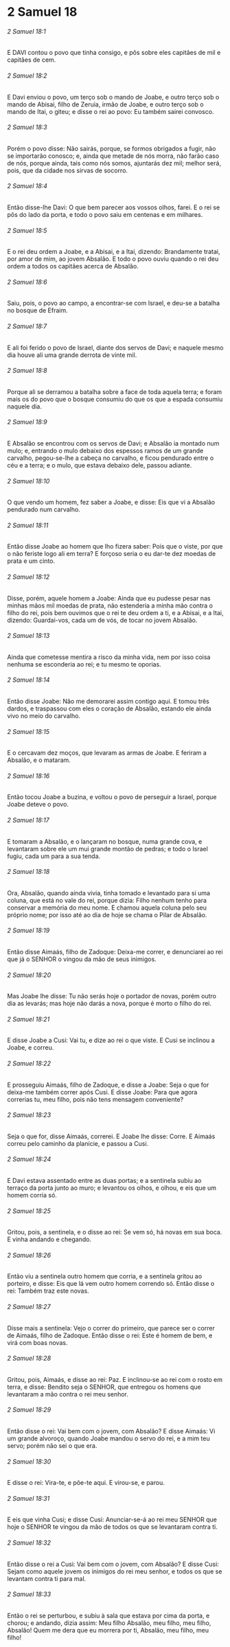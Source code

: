# 2 Samuel 18

###### 2 Samuel 18:1

E DAVI contou o povo que tinha consigo, e pôs sobre eles capitães de mil e capitães de cem.

###### 2 Samuel 18:2

E Davi enviou o povo, um terço sob o mando de Joabe, e outro terço sob o mando de Abisai, filho de Zeruia, irmão de Joabe, e outro terço sob o mando de Itai, o giteu; e disse o rei ao povo: Eu também sairei convosco.

###### 2 Samuel 18:3

Porém o povo disse: Não sairás, porque, se formos obrigados a fugir, não se importarão conosco; e, ainda que metade de nós morra, não farão caso de nós, porque ainda, tais como nós somos, ajuntarás dez mil; melhor será, pois, que da cidade nos sirvas de socorro.

###### 2 Samuel 18:4

Então disse-lhe Davi: O que bem parecer aos vossos olhos, farei. E o rei se pôs do lado da porta, e todo o povo saiu em centenas e em milhares.

###### 2 Samuel 18:5

E o rei deu ordem a Joabe, e a Abisai, e a Itai, dizendo: Brandamente tratai, por amor de mim, ao jovem Absalão. E todo o povo ouviu quando o rei deu ordem a todos os capitães acerca de Absalão.

###### 2 Samuel 18:6

Saiu, pois, o povo ao campo, a encontrar-se com Israel, e deu-se a batalha no bosque de Efraim.

###### 2 Samuel 18:7

E ali foi ferido o povo de Israel, diante dos servos de Davi; e naquele mesmo dia houve ali uma grande derrota de vinte mil.

###### 2 Samuel 18:8

Porque ali se derramou a batalha sobre a face de toda aquela terra; e foram mais os do povo que o bosque consumiu do que os que a espada consumiu naquele dia.

###### 2 Samuel 18:9

E Absalão se encontrou com os servos de Davi; e Absalão ia montado num mulo; e, entrando o mulo debaixo dos espessos ramos de um grande carvalho, pegou-se-lhe a cabeça no carvalho, e ficou pendurado entre o céu e a terra; e o mulo, que estava debaixo dele, passou adiante.

###### 2 Samuel 18:10

O que vendo um homem, fez saber a Joabe, e disse: Eis que vi a Absalão pendurado num carvalho.

###### 2 Samuel 18:11

Então disse Joabe ao homem que lho fizera saber: Pois que o viste, por que o não feriste logo ali em terra? E forçoso seria o eu dar-te dez moedas de prata e um cinto.

###### 2 Samuel 18:12

Disse, porém, aquele homem a Joabe: Ainda que eu pudesse pesar nas minhas mãos mil moedas de prata, não estenderia a minha mão contra o filho do rei, pois bem ouvimos que o rei te deu ordem a ti, e a Abisai, e a Itai, dizendo: Guardai-vos, cada um de vós, de tocar no jovem Absalão.

###### 2 Samuel 18:13

Ainda que cometesse mentira a risco da minha vida, nem por isso coisa nenhuma se esconderia ao rei; e tu mesmo te oporias.

###### 2 Samuel 18:14

Então disse Joabe: Não me demorarei assim contigo aqui. E tomou três dardos, e traspassou com eles o coração de Absalão, estando ele ainda vivo no meio do carvalho.

###### 2 Samuel 18:15

E o cercavam dez moços, que levaram as armas de Joabe. E feriram a Absalão, e o mataram.

###### 2 Samuel 18:16

Então tocou Joabe a buzina, e voltou o povo de perseguir a Israel, porque Joabe deteve o povo.

###### 2 Samuel 18:17

E tomaram a Absalão, e o lançaram no bosque, numa grande cova, e levantaram sobre ele um mui grande montão de pedras; e todo o Israel fugiu, cada um para a sua tenda.

###### 2 Samuel 18:18

Ora, Absalão, quando ainda vivia, tinha tomado e levantado para si uma coluna, que está no vale do rei, porque dizia: Filho nenhum tenho para conservar a memória do meu nome. E chamou aquela coluna pelo seu próprio nome; por isso até ao dia de hoje se chama o Pilar de Absalão.

###### 2 Samuel 18:19

Então disse Aimaás, filho de Zadoque: Deixa-me correr, e denunciarei ao rei que já o SENHOR o vingou da mão de seus inimigos.

###### 2 Samuel 18:20

Mas Joabe lhe disse: Tu não serás hoje o portador de novas, porém outro dia as levarás; mas hoje não darás a nova, porque é morto o filho do rei.

###### 2 Samuel 18:21

E disse Joabe a Cusi: Vai tu, e dize ao rei o que viste. E Cusi se inclinou a Joabe, e correu.

###### 2 Samuel 18:22

E prosseguiu Aimaás, filho de Zadoque, e disse a Joabe: Seja o que for deixa-me também correr após Cusi. E disse Joabe: Para que agora correrias tu, meu filho, pois não tens mensagem conveniente?

###### 2 Samuel 18:23

Seja o que for, disse Aimaás, correrei. E Joabe lhe disse: Corre. E Aimaás correu pelo caminho da planície, e passou a Cusi.

###### 2 Samuel 18:24

E Davi estava assentado entre as duas portas; e a sentinela subiu ao terraço da porta junto ao muro; e levantou os olhos, e olhou, e eis que um homem corria só.

###### 2 Samuel 18:25

Gritou, pois, a sentinela, e o disse ao rei: Se vem só, há novas em sua boca. E vinha andando e chegando.

###### 2 Samuel 18:26

Então viu a sentinela outro homem que corria, e a sentinela gritou ao porteiro, e disse: Eis que lá vem outro homem correndo só. Então disse o rei: Também traz este novas.

###### 2 Samuel 18:27

Disse mais a sentinela: Vejo o correr do primeiro, que parece ser o correr de Aimaás, filho de Zadoque. Então disse o rei: Este é homem de bem, e virá com boas novas.

###### 2 Samuel 18:28

Gritou, pois, Aimaás, e disse ao rei: Paz. E inclinou-se ao rei com o rosto em terra, e disse: Bendito seja o SENHOR, que entregou os homens que levantaram a mão contra o rei meu senhor.

###### 2 Samuel 18:29

Então disse o rei: Vai bem com o jovem, com Absalão? E disse Aimaás: Vi um grande alvoroço, quando Joabe mandou o servo do rei, e a mim teu servo; porém não sei o que era.

###### 2 Samuel 18:30

E disse o rei: Vira-te, e põe-te aqui. E virou-se, e parou.

###### 2 Samuel 18:31

E eis que vinha Cusi; e disse Cusi: Anunciar-se-á ao rei meu SENHOR que hoje o SENHOR te vingou da mão de todos os que se levantaram contra ti.

###### 2 Samuel 18:32

Então disse o rei a Cusi: Vai bem com o jovem, com Absalão? E disse Cusi: Sejam como aquele jovem os inimigos do rei meu senhor, e todos os que se levantam contra ti para mal.

###### 2 Samuel 18:33

Então o rei se perturbou, e subiu à sala que estava por cima da porta, e chorou; e andando, dizia assim: Meu filho Absalão, meu filho, meu filho, Absalão! Quem me dera que eu morrera por ti, Absalão, meu filho, meu filho!

